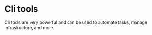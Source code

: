 # Cli tools

Cli tools are very powerful and can be used to automate tasks, manage infrastructure, and more.